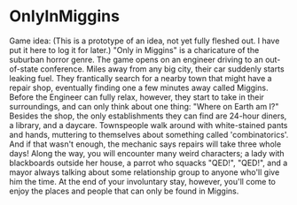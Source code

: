 # OnlyInMiggins
Game idea: (This is a prototype of an idea, not yet fully fleshed out. I have put it here to log it for later.)
"Only in Miggins" is a charicature of the suburban horror genre. The game opens on an engineer driving to an out-of-state conference. Miles away from any big city, their car suddenly starts leaking fuel. They frantically search for a nearby town that might have a repair shop, eventually finding one a few minutes away called Miggins. Before the Engineer can fully relax, however, they start to take in their surroundings, and can only think about one thing: "Where on Earth am I?" Besides the shop, the only establishments they can find are 24-hour diners, a library, and a daycare. Townspeople walk around with white-stained pants and hands, muttering to themselves about something called 'combinatorics'. And if that wasn't enough, the mechanic says repairs will take three whole days! 
Along the way, you will encounter many weird characters; a lady with blackboards outside her house, a parrot who squacks "QED!", "QED!", and a mayor always talking about some relationship group to anyone who'll give him the time. At the end of your involuntary stay, however, you'll come to enjoy the places and people that can only be found in Miggins.
